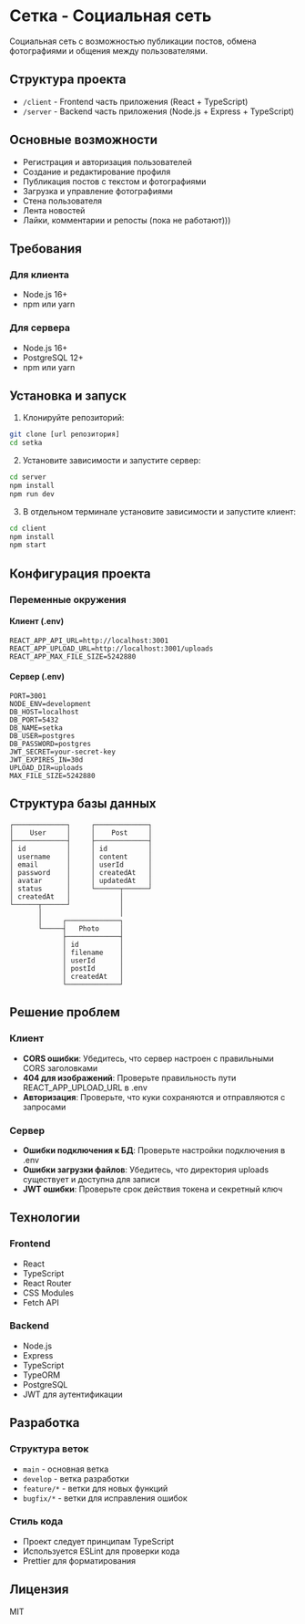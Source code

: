 # Сетка - Социальная сеть

Социальная сеть с возможностью публикации постов, обмена фотографиями и общения между пользователями.

## Структура проекта

- `/client` - Frontend часть приложения (React + TypeScript)
- `/server` - Backend часть приложения (Node.js + Express + TypeScript)

## Основные возможности

- Регистрация и авторизация пользователей
- Создание и редактирование профиля
- Публикация постов с текстом и фотографиями
- Загрузка и управление фотографиями
- Стена пользователя
- Лента новостей
- Лайки, комментарии и репосты (пока не работают)))

## Требования

### Для клиента
- Node.js 16+
- npm или yarn

### Для сервера
- Node.js 16+
- PostgreSQL 12+
- npm или yarn

## Установка и запуск

1. Клонируйте репозиторий:
```bash
git clone [url репозитория]
cd setka
```

2. Установите зависимости и запустите сервер:
```bash
cd server
npm install
npm run dev
```

3. В отдельном терминале установите зависимости и запустите клиент:
```bash
cd client
npm install
npm start
```

## Конфигурация проекта

### Переменные окружения

#### Клиент (.env)
```
REACT_APP_API_URL=http://localhost:3001
REACT_APP_UPLOAD_URL=http://localhost:3001/uploads
REACT_APP_MAX_FILE_SIZE=5242880
```

#### Сервер (.env)
```
PORT=3001
NODE_ENV=development
DB_HOST=localhost
DB_PORT=5432
DB_NAME=setka
DB_USER=postgres
DB_PASSWORD=postgres
JWT_SECRET=your-secret-key
JWT_EXPIRES_IN=30d
UPLOAD_DIR=uploads
MAX_FILE_SIZE=5242880
```

## Структура базы данных

```
┌─────────────┐     ┌─────────────┐
│    User     │     │    Post     │
├─────────────┤     ├─────────────┤
│ id          │     │ id          │
│ username    │     │ content     │
│ email       │     │ userId      │
│ password    │     │ createdAt   │
│ avatar      │     │ updatedAt   │
│ status      │     └──────┬──────┘
│ createdAt   │            │
└──────┬──────┘            │
       │                   │
       │     ┌─────────────┐
       └─────┤   Photo     │
             ├─────────────┤
             │ id          │
             │ filename    │
             │ userId      │
             │ postId      │
             │ createdAt   │
             └─────────────┘
```

## Решение проблем

### Клиент
- **CORS ошибки**: Убедитесь, что сервер настроен с правильными CORS заголовками
- **404 для изображений**: Проверьте правильность пути REACT_APP_UPLOAD_URL в .env
- **Авторизация**: Проверьте, что куки сохраняются и отправляются с запросами

### Сервер
- **Ошибки подключения к БД**: Проверьте настройки подключения в .env
- **Ошибки загрузки файлов**: Убедитесь, что директория uploads существует и доступна для записи
- **JWT ошибки**: Проверьте срок действия токена и секретный ключ

## Технологии

### Frontend
- React
- TypeScript
- React Router
- CSS Modules
- Fetch API

### Backend
- Node.js
- Express
- TypeScript
- TypeORM
- PostgreSQL
- JWT для аутентификации

## Разработка

### Структура веток
- `main` - основная ветка
- `develop` - ветка разработки
- `feature/*` - ветки для новых функций
- `bugfix/*` - ветки для исправления ошибок

### Стиль кода
- Проект следует принципам TypeScript
- Используется ESLint для проверки кода
- Prettier для форматирования

## Лицензия

MIT 
